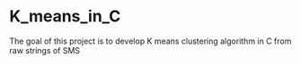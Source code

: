 # K_means_in_C
The goal of this project is to develop K means clustering algorithm in C from raw strings of SMS
